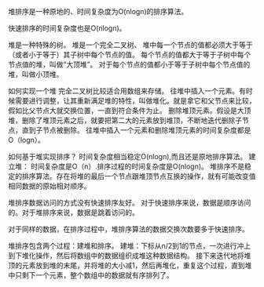 堆排序是一种原地的、时间复杂度为O(nlogn)的排序算法。

快速排序的时间复杂度也是O(nlogn)。

堆是一种特殊的树。
	堆是一个完全二叉树、
	堆中每一个节点的值都必须大于等于（或者小于等于）其子树中每个节点的值。
	每个节点的值都大于等于子树中每个节点值的堆，叫做“大顶堆”。
	对于每个节点的值都小于等于子树中每个节点值的堆，叫做小顶堆。

如何实现一个堆
	完全二叉树比较适合用数组来存储。
	往堆中插入一个元素。有时候需要进行调整，让其重新满足堆的特性，叫做堆化。就是拿它和父节点来比较，假如比父节点大就交换位置，一直到符合条件为止。
	删除堆顶元素。假设是大顶堆，删除了堆顶元素之后，就要把第二大的元素放到堆顶，不断地迭代删除子节点，直到子节点被删除。
	往堆中插入一个元素和删除堆顶元素的时间复杂度都是O（logn）。

如何基于堆实现排序？
	时间复杂度相当稳定O(nlogn),而且还是原地排序算法。
	建立堆：
		时间复杂度是O（n）.排序过程的时间复杂度是O(nlogn)。
		堆排序不是稳定的排序算法。存在将堆的最后一个节点跟堆顶节点互换的操作，就有可能改变值相同数据的原始相对顺序。

堆排序数据访问的方式没有快速排序友好。
	对于快速排序来说，数据是顺序访问的。对于堆排序来说，数据是跳着访问的。

对于同样的数据，在排序过程中，堆排序算法的数据交换次数要多于快速排序。

堆排序包含两个过程：建堆和排序。
	建堆：下标从n/2到1的节点，一次进行冲上到下堆化操作，然后将数组中的数据组织成堆这种数据结构。
	接下来迭代地将堆顶的元素放到堆的末尾，并将堆的大小减1，然后再堆化，重复这个过程，直到堆中只剩下一个元素，整个数组中的数据就有序排列了。